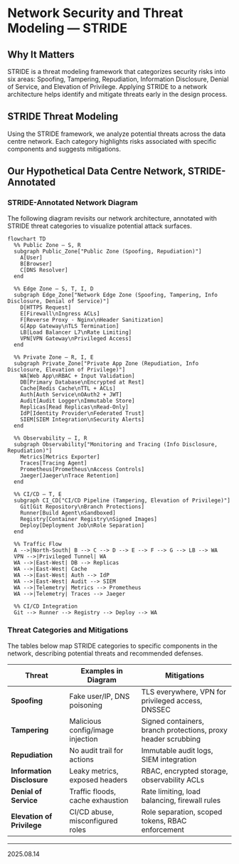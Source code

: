 # Network Security and Threat Modeling — STRIDE  

## Why It Matters

STRIDE is a threat modeling framework that categorizes security risks into six areas: Spoofing, Tampering, Repudiation, Information Disclosure, Denial of Service, and Elevation of Privilege. Applying STRIDE to a network architecture helps identify and mitigate threats early in the design process.

## STRIDE Threat Modeling

Using the STRIDE framework, we analyze potential threats across the data centre network. Each category highlights risks associated with specific components and suggests mitigations.

## Our Hypothetical Data Centre Network, STRIDE-Annotated

### STRIDE-Annotated Network Diagram

The following diagram revisits our network architecture, annotated with STRIDE threat categories to visualize potential attack surfaces.

<!-- ALT:> STRIDE-annotated network diagram -->

<!-- DESC: STRIDE-annotated network diagram showing same data center topology with threat categories mapped to zones: Public Zone marked for Spoofing and Repudiation threats; Network Edge Zone labeled for Spoofing, Tampering, Information Disclosure, and Denial of Service; Private App Zone identified for Repudiation, Information Disclosure, and Elevation of Privilege; Monitoring zone marked for Information Disclosure and Repudiation; CI/CD Pipeline labeled for Tampering and Elevation of Privilege threats. Same traffic flow patterns with security annotations on each component. -->  
```mermaid
flowchart TD
  %% Public Zone — S, R
  subgraph Public_Zone["Public Zone (Spoofing, Repudiation)"]
    A[User]
    B[Browser]
    C[DNS Resolver]
  end

  %% Edge Zone — S, T, I, D
  subgraph Edge_Zone["Network Edge Zone (Spoofing, Tampering, Info Disclosure, Denial of Service)"]
    D[HTTPS Request]
    E[Firewall\nIngress ACLs]
    F[Reverse Proxy - Nginx\nHeader Sanitization]
    G[App Gateway\nTLS Termination]
    LB[Load Balancer L7\nRate Limiting]
    VPN[VPN Gateway\nPrivileged Access]
  end

  %% Private Zone — R, I, E
  subgraph Private_Zone["Private App Zone (Repudiation, Info Disclosure, Elevation of Privilege)"]
    WA[Web App\nRBAC + Input Validation]
    DB[Primary Database\nEncrypted at Rest]
    Cache[Redis Cache\nTTL + ACLs]
    Auth[Auth Service\nOAuth2 + JWT]
    Audit[Audit Logger\nImmutable Store]
    Replicas[Read Replicas\nRead-Only]
    IdP[Identity Provider\nFederated Trust]
    SIEM[SIEM Integration\nSecurity Alerts]
  end

  %% Observability — I, R
  subgraph Observability["Monitoring and Tracing (Info Disclosure, Repudiation)"]
    Metrics[Metrics Exporter]
    Traces[Tracing Agent]
    Prometheus[Prometheus\nAccess Controls]
    Jaeger[Jaeger\nTrace Retention]
  end

  %% CI/CD — T, E
  subgraph CI_CD["CI/CD Pipeline (Tampering, Elevation of Privilege)"]
    Git[Git Repository\nBranch Protections]
    Runner[Build Agent\nSandboxed]
    Registry[Container Registry\nSigned Images]
    Deploy[Deployment Job\nRole Separation]
  end

  %% Traffic Flow
  A -->|North-South| B --> C --> D --> E --> F --> G --> LB --> WA
  VPN -->|Privileged Tunnel| WA
  WA -->|East-West| DB --> Replicas
  WA -->|East-West| Cache
  WA -->|East-West| Auth --> IdP
  WA -->|East-West| Audit --> SIEM
  WA -->|Telemetry| Metrics --> Prometheus
  WA -->|Telemetry| Traces --> Jaeger

  %% CI/CD Integration
  Git --> Runner --> Registry --> Deploy --> WA
```

### Threat Categories and Mitigations

The tables below map STRIDE categories to specific components in the network, describing potential threats and recommended defenses.


| Threat                     | Examples in Diagram              | Mitigations                                                   |
| ---------------------------- | ---------------------------------- | --------------------------------------------------------------- |
| **Spoofing**               | Fake user/IP, DNS poisoning      | TLS everywhere, VPN for privileged access, DNSSEC             |
| **Tampering**              | Malicious config/image injection | Signed containers, branch protections, proxy header scrubbing |
| **Repudiation**            | No audit trail for actions       | Immutable audit logs, SIEM integration                        |
| **Information Disclosure** | Leaky metrics, exposed headers   | RBAC, encrypted storage, observability ACLs                   |
| **Denial of Service**      | Traffic floods, cache exhaustion | Rate limiting, load balancing, firewall rules                 |
| **Elevation of Privilege** | CI/CD abuse, misconfigured roles | Role separation, scoped tokens, RBAC enforcement              |

---
2025.08.14
